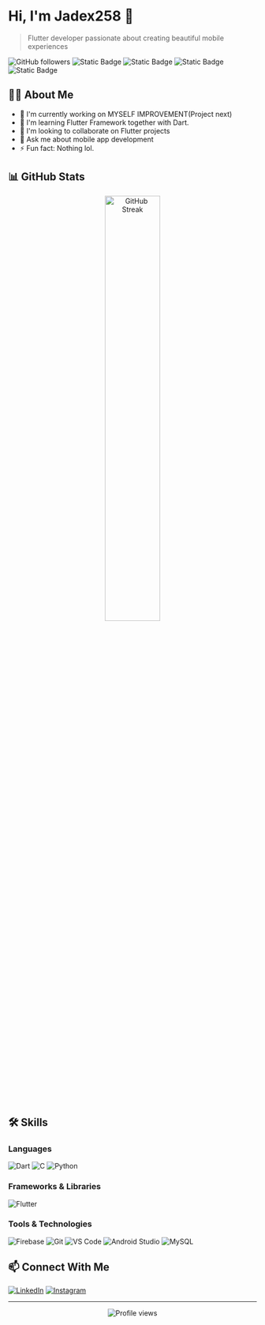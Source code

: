 # Hi, I'm Jadex258 👋

> Flutter developer passionate about creating beautiful mobile experiences

![GitHub followers](https://img.shields.io/github/followers/Jadex258?style=for-the-badge&logo=Github&labelColor=black)
![Static Badge](https://img.shields.io/badge/flutter-%2342A5F5?style=for-the-badge&logo=flutter&logoColor=%2342A5F5&labelColor=black)
![Static Badge](https://img.shields.io/badge/Android-%233DDC84%20?style=for-the-badge&logo=Android&logoColor=%233DDC84%20&labelColor=black)
![Static Badge](https://img.shields.io/badge/Dart-%230175C2?style=for-the-badge&logo=dart&logoColor=%230175C2&labelColor=black)
![Static Badge](https://img.shields.io/badge/Firebase-%23FFCA28?style=for-the-badge&logo=firebase&logoColor=%23FFCA28&labelColor=black)

## 👨‍💻 About Me

- 🔭 I'm currently working on MYSELF IMPROVEMENT(Project next)
- 🌱 I'm learning Flutter Framework together with Dart.
- 👯 I'm looking to collaborate on Flutter projects
- 💬 Ask me about mobile app development
- ⚡ Fun fact: Nothing lol.


## 📊 GitHub Stats

<div align="center">
  <img width="47%" src="https://github-readme-streak-stats.herokuapp.com/?user=Jadex258&theme=dark" alt="GitHub Streak" />
</div>


## 🛠️ Skills

### Languages
![Dart](https://img.shields.io/badge/Dart-%230175C2.svg?style=flat-square&logo=dart&logoColor=white)
![C](https://img.shields.io/badge/C-%23A8B9CC.svg?style=flat-square&logo=c&logoColor=black)
![Python](https://img.shields.io/badge/Python-%233776AB.svg?style=flat-square&logo=python&logoColor=white)

### Frameworks & Libraries
![Flutter](https://img.shields.io/badge/Flutter-%2302569B.svg?style=flat-square&logo=flutter&logoColor=white)

### Tools & Technologies
![Firebase](https://img.shields.io/badge/Firebase-%23FFCA28.svg?style=flat-square&logo=firebase&logoColor=black)
![Git](https://img.shields.io/badge/Git-%23F05033.svg?style=flat-square&logo=git&logoColor=white)
![VS Code](https://img.shields.io/badge/VS%20Code-%23007ACC.svg?style=flat-square&logo=visual-studio-code&logoColor=white)
![Android Studio](https://img.shields.io/badge/Android%20Studio-%233DDC84.svg?style=flat-square&logo=android-studio&logoColor=white)
![MySQL](https://img.shields.io/badge/MySQL-%234479A1.svg?style=flat-square&logo=mysql&logoColor=white)

## 📫 Connect With Me

[![LinkedIn](https://img.shields.io/badge/LinkedIn-%230077B5.svg?style=for-the-badge&logo=linkedin&logoColor=white)](https://www.linkedin.com/in/jade-micha-cayangho-7795b12b6/)
[![Instagram](https://img.shields.io/badge/Instagram-%23E4405F.svg?style=for-the-badge&logo=instagram&logoColor=white)](https://instagram.com/denqtiee)

---

<p align="center">
  <img src="https://komarev.com/ghpvc/?username=Jadex258&style=flat-square&color=blue" alt="Profile views" />
</p>
